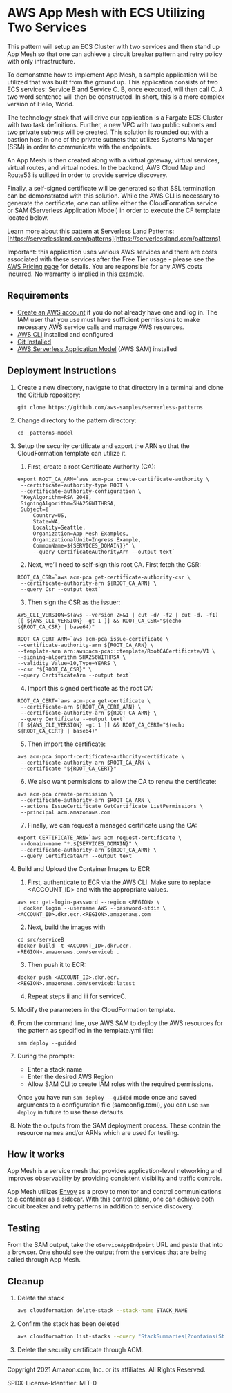 # AWS App Mesh with ECS Utilizing Two Services

This pattern will setup an ECS Cluster with two services and then stand up App Mesh so that one can achieve a circuit
breaker pattern and retry policy with only infrastructure.

To demonstrate how to implement App Mesh, a sample application will be utilized that was built from the ground up. This application consists of two ECS services: Service B and Service C. B, once executed, will then call C. A two word sentence will then be constructed. In short, this is a more complex version of Hello, World.

The technology stack that will drive our application is a Fargate ECS Cluster with two task definitions. Further, a new VPC with two public subnets and two private subnets will be created. This solution is rounded out with a bastion host in one of the private subnets that utilizes Systems Manager (SSM) in order to communicate with the endpoints.

An App Mesh is then created along with a virtual gateway, virtual services, virtual routes, and virtual nodes. In the backend, AWS Cloud Map and Route53 is utilized in order to provide service discovery.

Finally, a self-signed certificate will be generated so that SSL termination can be demonstrated with this solution. While the AWS CLI is necessary to generate the certificate, one can utilize either the CloudFormation service or SAM (Serverless Application Model) in order to execute the CF template located below.


Learn more about this pattern at Serverless Land Patterns: [https://serverlessland.com/patterns](https://serverlessland.com/patterns)

Important: this application uses various AWS services and there are costs associated with these services after the Free Tier usage - please see the [AWS Pricing page](https://aws.amazon.com/pricing/) for details. You are responsible for any AWS costs incurred. No warranty is implied in this example.

## Requirements

* [Create an AWS account](https://portal.aws.amazon.com/gp/aws/developer/registration/index.html) if you do not already have one and log in. The IAM user that you use must have sufficient permissions to make necessary AWS service calls and manage AWS resources.
* [AWS CLI](https://docs.aws.amazon.com/cli/latest/userguide/install-cliv2.html) installed and configured
* [Git Installed](https://git-scm.com/book/en/v2/Getting-Started-Installing-Git)
* [AWS Serverless Application Model](https://docs.aws.amazon.com/serverless-application-model/latest/developerguide/serverless-sam-cli-install.html) (AWS SAM) installed

## Deployment Instructions

1. Create a new directory, navigate to that directory in a terminal and clone the GitHub repository:
    ``` 
    git clone https://github.com/aws-samples/serverless-patterns
    ```
2. Change directory to the pattern directory:
    ```
    cd _patterns-model
    ```
3. Setup the security certificate and export the ARN so that the CloudFormation template can utilize it.
   1. First, create a root Certificate Authority (CA):
   ```
   export ROOT_CA_ARN=`aws acm-pca create-certificate-authority \
    --certificate-authority-type ROOT \
    --certificate-authority-configuration \
    "KeyAlgorithm=RSA_2048,
    SigningAlgorithm=SHA256WITHRSA,
    Subject={
        Country=US,
        State=WA,
        Locality=Seattle,
        Organization=App Mesh Examples,
        OrganizationalUnit=Ingress Example,
        CommonName=${SERVICES_DOMAIN}}" \
        --query CertificateAuthorityArn --output text`
   ```
   2. Next, we’ll need to self-sign this root CA. First fetch the CSR:
   ```
   ROOT_CA_CSR=`aws acm-pca get-certificate-authority-csr \
    --certificate-authority-arn ${ROOT_CA_ARN} \
    --query Csr --output text`
   ```
   3. Then sign the CSR as the issuer:
   ```
   AWS_CLI_VERSION=$(aws --version 2>&1 | cut -d/ -f2 | cut -d. -f1)
   [[ ${AWS_CLI_VERSION} -gt 1 ]] && ROOT_CA_CSR="$(echo ${ROOT_CA_CSR} | base64)"

   ROOT_CA_CERT_ARN=`aws acm-pca issue-certificate \
   --certificate-authority-arn ${ROOT_CA_ARN} \
   --template-arn arn:aws:acm-pca:::template/RootCACertificate/V1 \
   --signing-algorithm SHA256WITHRSA \
   --validity Value=10,Type=YEARS \
   --csr "${ROOT_CA_CSR}" \
   --query CertificateArn --output text`
   ```
   4. Import this signed certificate as the root CA:
   ```
   ROOT_CA_CERT=`aws acm-pca get-certificate \
    --certificate-arn ${ROOT_CA_CERT_ARN} \
    --certificate-authority-arn ${ROOT_CA_ARN} \
    --query Certificate --output text`
   [[ ${AWS_CLI_VERSION} -gt 1 ]] && ROOT_CA_CERT="$(echo ${ROOT_CA_CERT} | base64)"
   ```
   5. Then import the certificate:
   ```
   aws acm-pca import-certificate-authority-certificate \
    --certificate-authority-arn $ROOT_CA_ARN \
    --certificate "${ROOT_CA_CERT}"
   ```
   6. We also want permissions to allow the CA to renew the certificate:
   ```
   aws acm-pca create-permission \
    --certificate-authority-arn $ROOT_CA_ARN \
    --actions IssueCertificate GetCertificate ListPermissions \
    --principal acm.amazonaws.com
   ```
   7. Finally, we can request a managed certificate using the CA:
   ```
   export CERTIFICATE_ARN=`aws acm request-certificate \
    --domain-name "*.${SERVICES_DOMAIN}" \
    --certificate-authority-arn ${ROOT_CA_ARN} \
    --query CertificateArn --output text`
   ```
4. Build and Upload the Container Images to ECR
   1. First, authenticate to ECR via the AWS CLI. Make sure to replace <ACCOUNT_ID> and <REGION> with the appropriate values.
   ```
   aws ecr get-login-password --region <REGION> \
   | docker login --username AWS --password-stdin \
   <ACCOUNT_ID>.dkr.ecr.<REGION>.amazonaws.com
   ```
   2. Next, build the images with
   ```
   cd src/serviceB
   docker build -t <ACCOUNT_ID>.dkr.ecr.<REGION>.amazonaws.com/serviceb .
   ```
   3. Then push it to ECR:
   ```
   docker push <ACCOUNT_ID>.dkr.ecr.<REGION>.amazonaws.com/serviceb:latest
   ```
   4. Repeat steps ii and iii for serviceC.
5. Modify the parameters in the CloudFormation template. 
   
6. From the command line, use AWS SAM to deploy the AWS resources for the pattern as specified in the template.yml file:
    ```
    sam deploy --guided
    ```
7. During the prompts:
    * Enter a stack name
    * Enter the desired AWS Region
    * Allow SAM CLI to create IAM roles with the required permissions.

    Once you have run `sam deploy --guided` mode once and saved arguments to a configuration file (samconfig.toml), you can use `sam deploy` in future to use these defaults.

8. Note the outputs from the SAM deployment process. These contain the resource names and/or ARNs which are used for testing.

## How it works

App Mesh is a service mesh that provides application-level networking and improves observability by providing consistent visibility and traffic controls.

App Mesh utilizes [Envoy](https://www.envoyproxy.io (https://www.envoyproxy.io/)) as a proxy to monitor and control communications to a container as a sidecar. With this control plane, one can achieve both circuit breaker and retry patterns in addition to service discovery.


## Testing

From the SAM output, take the `oServiceAppEndpoint` URL and paste that into a browser. One should see the output from 
the services that are being called through App Mesh.

## Cleanup
 
1. Delete the stack
    ```bash
    aws cloudformation delete-stack --stack-name STACK_NAME
    ```
2. Confirm the stack has been deleted
    ```bash
    aws cloudformation list-stacks --query "StackSummaries[?contains(StackName,'STACK_NAME')].StackStatus"
    ```
3. Delete the security certificate through ACM.   
----
Copyright 2021 Amazon.com, Inc. or its affiliates. All Rights Reserved.

SPDX-License-Identifier: MIT-0
